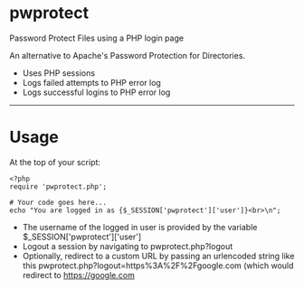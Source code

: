 # pwprotect
Password Protect Files using a PHP login page

An alternative to Apache's Password Protection for Directories.

+ Uses PHP sessions
+ Logs failed attempts to PHP error log
+ Logs successful logins to PHP error log


-------------------

# Usage
At the top of your script:
```
<?php
require 'pwprotect.php';

# Your code goes here...
echo "You are logged in as {$_SESSION['pwprotect']['user']}<br>\n";
````

+ The username of the logged in user is provided by the variable $_SESSION['pwprotect']['user']
+ Logout a session by navigating to pwprotect.php?logout
+ Optionally, redirect to a custom URL by passing an urlencoded string like this pwprotect.php?logout=https%3A%2F%2Fgoogle.com (which would redirect to https://google.com

